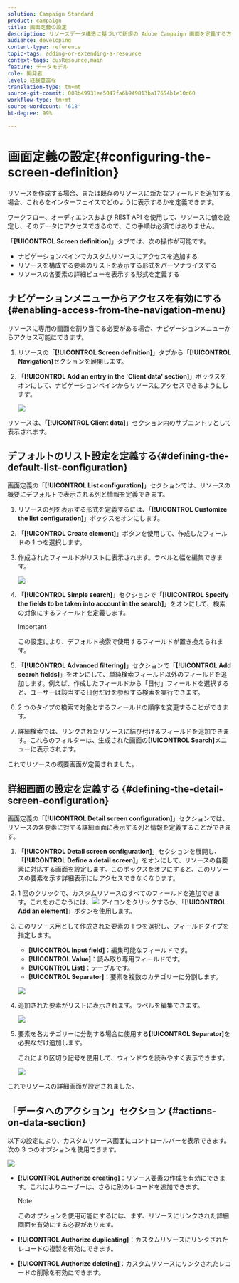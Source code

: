 ```yaml
---
solution: Campaign Standard
product: campaign
title: 画面定義の設定
description: リソースデータ構造に基づいて新規の Adobe Campaign 画面を定義する方法について説明します。
audience: developing
content-type: reference
topic-tags: adding-or-extending-a-resource
context-tags: cusResource,main
feature: データモデル
role: 開発者
level: 経験豊富な
translation-type: tm+mt
source-git-commit: 088b49931ee5047fa6b949813ba17654b1e10d60
workflow-type: tm+mt
source-wordcount: '618'
ht-degree: 99%

---
```



# 画面定義の設定{#configuring-the-screen-definition}

リソースを作成する場合、または既存のリソースに新たなフィールドを追加する場合、これらをインターフェイスでどのように表示するかを定義できます。

ワークフロー、オーディエンスおよび REST API を使用して、リソースに値を設定し、そのデータにアクセスできるので、この手順は必須ではありません。

「**[!UICONTROL Screen definition]**」タブでは、次の操作が可能です。

* ナビゲーションペインでカスタムリソースにアクセスを追加する
* リソースを構成する要素のリストを表示する形式をパーソナライズする
* リソースの各要素の詳細ビューを表示する形式を定義する

## ナビゲーションメニューからアクセスを有効にする {#enabling-access-from-the-navigation-menu}

リソースに専用の画面を割り当てる必要がある場合、ナビゲーションメニューからアクセス可能にできます。

1. リソースの「**[!UICONTROL Screen definition]**」タブから「**[!UICONTROL Navigation]**&#x200B;セクションを展開します。
1. 「**[!UICONTROL Add an entry in the 'Client data' section]**」ボックスをオンにして、ナビゲーションペインからリソースにアクセスできるようにします。

   ![](assets/schema_extension_19.png)

リソースは、「**[!UICONTROL Client data]**」セクション内のサブエントリとして表示されます。

## デフォルトのリスト設定を定義する{#defining-the-default-list-configuration}

画面定義の「**[!UICONTROL List configuration]**」セクションでは、リソースの概要にデフォルトで表示される列と情報を定義できます。

1. リソースの列を表示する形式を定義するには、「**[!UICONTROL Customize the list configuration]**」ボックスをオンにします。
1. 「**[!UICONTROL Create element]**」ボタンを使用して、作成したフィールドの 1 つを選択します。
1. 作成されたフィールドがリストに表示されます。ラベルと幅を編集できます。

   ![](assets/schema_extension_20.png)

1. 「**[!UICONTROL Simple search]**」セクションで「**[!UICONTROL Specify the fields to be taken into account in the search]**」をオンにして、検索の対象にするフィールドを定義します。

   >[!IMPORTANT]
   >
   >この設定により、デフォルト検索で使用するフィールドが置き換えられます。

1. 「**[!UICONTROL Advanced filtering]**」セクションで「**[!UICONTROL Add search fields]**」をオンにして、単純検索フィールド以外のフィールドを追加します。例えば、作成したフィールドから「日付」フィールドを選択すると、ユーザーは該当する日付だけを参照する検索を実行できます。
1. 2 つのタイプの検索で対象とするフィールドの順序を変更することができます。
1. 詳細検索では、リンクされたリソースに結び付けるフィールドを追加できます。これらのフィルターは、生成された画面の&#x200B;**[!UICONTROL Search]**&#x200B;メニューに表示されます。

これでリソースの概要画面が定義されました。

## 詳細画面の設定を定義する {#defining-the-detail-screen-configuration}

画面定義の「**[!UICONTROL Detail screen configuration]**」セクションでは、リソースの各要素に対する詳細画面に表示する列と情報を定義することができます。

1. 「**[!UICONTROL Detail screen configuration]**」セクションを展開し、「**[!UICONTROL Define a detail screen]**」をオンにして、リソースの各要素に対応する画面を設定します。このボックスをオフにすると、このリソースの要素を示す詳細表示にはアクセスできなくなります。
1. 1 回のクリックで、カスタムリソースのすべてのフィールドを追加できます。これをおこなうには、![](assets/addallfieldsicon.png) アイコンをクリックするか、「**[!UICONTROL Add an element]**」ボタンを使用します。
1. このリソース用として作成された要素の 1 つを選択し、フィールドタイプを指定します。

   * **[!UICONTROL Input field]**：編集可能なフィールドです。
   * **[!UICONTROL Value]**：読み取り専用フィールドです。
   * **[!UICONTROL List]**：テーブルです。
   * **[!UICONTROL Separator]**：要素を複数のカテゴリーに分割します。

   ![](assets/schema_extension_23.png)

1. 追加された要素がリストに表示されます。ラベルを編集できます。

   ![](assets/schema_extension_22.png)

1. 要素を各カテゴリーに分割する場合に使用する&#x200B;**[!UICONTROL Separator]**&#x200B;を必要なだけ追加します。

   これにより区切り記号を使用して、ウィンドウを読みやすく表示できます。

   ![](assets/schema_extension_25.png)

これでリソースの詳細画面が設定されました。

## 「データへのアクション」セクション {#actions-on-data-section}

以下の設定により、カスタムリソース画面にコントロールバーを表示できます。次の 3 つのオプションを使用できます。

![](assets/schema_extension_actions.png)

* **[!UICONTROL Authorize creating]**：リソース要素の作成を有効にできます。これによりユーザーは、さらに別のレコードを追加できます。

   >[!NOTE]
   >
   >このオプションを使用可能にするには、まず、リソースにリンクされた詳細画面を有効にする必要があります。

* **[!UICONTROL Authorize duplicating]**：カスタムリソースにリンクされたレコードの複製を有効にできます。
* **[!UICONTROL Authorize deleting]**：カスタムリソースにリンクされたレコードの削除を有効にできます。
